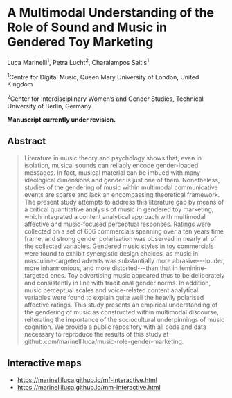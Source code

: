 # A Multimodal Understanding of the Role of Sound and Music in Gendered Toy Marketing

Luca Marinelli<sup>1</sup>, Petra Lucht<sup>2</sup>, Charalampos Saitis<sup>1</sup>

<sup>1</sup>Centre for Digital Music, Queen Mary University of London, United Kingdom

<sup>2</sup>Center for Interdisciplinary Women’s and Gender Studies, Technical University of Berlin, Germany

**Manuscript currently under revision.**

## Abstract
> Literature in music theory and psychology shows that, even in isolation, musical sounds can reliably encode gender-loaded messages. In fact, musical material can be imbued with many ideological dimensions and gender is just one of them. Nonetheless, studies of the gendering of music within multimodal communicative events are sparse and lack an encompassing theoretical framework. The present study attempts to address this literature gap by means of a critical quantitative analysis of music in gendered toy marketing, which integrated a content analytical approach with multimodal affective and music-focused perceptual responses. Ratings were collected on a set of 606 commercials spanning over a ten years time frame, and strong gender polarisation was observed in nearly all of the collected variables. Gendered music styles in toy commercials were found to exhibit synergistic design choices, as music in masculine-targeted adverts was substantially more abrasive---louder, more inharmonious, and more distorted---than that in feminine-targeted ones.  Toy advertising music appeared thus to be deliberately and consistently in line with traditional gender norms. In addition, music perceptual scales and voice-related content analytical variables were found to explain quite well the heavily polarised affective ratings. This study presents an empirical understanding of the gendering of music as constructed within multimodal discourse, reiterating the importance of the sociocultural underpinnings of music cognition. We provide a public repository with all code and data necessary to reproduce the results of this study at github.com/marinelliluca/music-role-gender-marketing.

## Interactive maps
- https://marinelliluca.github.io/mf-interactive.html
- https://marinelliluca.github.io/mm-interactive.html
